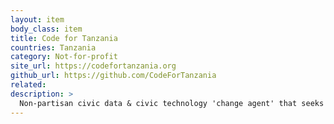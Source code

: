 ```yaml
---
layout: item
body_class: item
title: Code for Tanzania
countries: Tanzania
category: Not-for-profit
site_url: https://codefortanzania.org
github_url: https://github.com/CodeForTanzania
related: 
description: >
  Non-partisan civic data & civic technology 'change agent' that seeks to give citizens actionable information.
---
```

